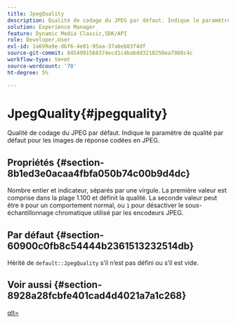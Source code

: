 ```yaml
---
title: JpegQuality
description: Qualité de codage du JPEG par défaut. Indique le paramètre de qualité par défaut pour les images de réponse codées en JPEG.
solution: Experience Manager
feature: Dynamic Media Classic,SDK/API
role: Developer,User
exl-id: 1a699a9e-dbf6-4e01-95aa-37a6eb83f4df
source-git-commit: 8454991568374ecd1c4babdd3210250ea7988c4c
workflow-type: tm+mt
source-wordcount: '78'
ht-degree: 5%

---
```


# JpegQuality{#jpegquality}

Qualité de codage du JPEG par défaut. Indique le paramètre de qualité par défaut pour les images de réponse codées en JPEG.

## Propriétés {#section-8b1ed3e0acaa4fbfa050b74c00b9d4dc}

Nombre entier et indicateur, séparés par une virgule. La première valeur est comprise dans la plage 1.100 et définit la qualité. La seconde valeur peut être `0` pour un comportement normal, ou `1` pour désactiver le sous-échantillonnage chromatique utilisé par les encodeurs JPEG.

## Par défaut {#section-60900c0fb8c54444b2361513232514db}

Hérité de `default::JpegQuality` s’il n’est pas défini ou s’il est vide.

## Voir aussi {#section-8928a28fcbfe401cad4d4021a7a1c268}

[qlt=](../../../../../ir-api/http-protocol/image-rendering-api-ref/c-ir-http-protocol-ref/c-ir-http-protocol-command-reference/r-ir-qlt.md#reference-27b91c226eb241d0a14a29af3b3afdbd)
